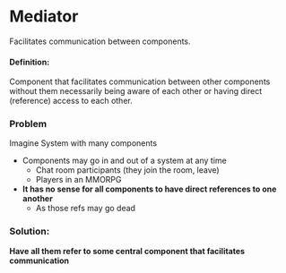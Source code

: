 # Mediator

Facilitates communication between components.

#### Definition:
Component that facilitates communication between other components 
without them necessarily being aware of each other or having direct
(reference) access to each other.


### Problem
Imagine System with many components 

* Components may go in and out of a system at any time
  * Chat room participants (they join the room, leave)
  * Players in an MMORPG
* **It has no sense for all components to have direct references to
one another**
  * As those refs may go dead

### Solution:
**Have all them refer to some central component that facilitates communication**

